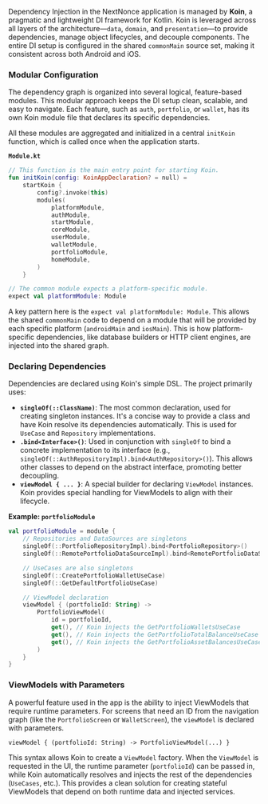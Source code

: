 
Dependency Injection in the NextNonce application is managed by **Koin**, a pragmatic and lightweight DI framework for Kotlin. Koin is leveraged across all layers of the architecture—`data`, `domain`, and `presentation`—to provide dependencies, manage object lifecycles, and decouple components. The entire DI setup is configured in the shared `commonMain` source set, making it consistent across both Android and iOS.

### Modular Configuration

The dependency graph is organized into several logical, feature-based modules. This modular approach keeps the DI setup clean, scalable, and easy to navigate. Each feature, such as `auth`, `portfolio`, or `wallet`, has its own Koin module file that declares its specific dependencies.

All these modules are aggregated and initialized in a central `initKoin` function, which is called once when the application starts.

**`Module.kt`**

```kotlin
// This function is the main entry point for starting Koin.
fun initKoin(config: KoinAppDeclaration? = null) =
    startKoin {
        config?.invoke(this)
        modules(
            platformModule,
            authModule,
            startModule,
            coreModule,
            userModule,
            walletModule,
            portfolioModule,
            homeModule,
        )
    }

// The common module expects a platform-specific module.
expect val platformModule: Module
```

A key pattern here is the `expect val platformModule: Module`. This allows the shared `commonMain` code to depend on a module that will be provided by each specific platform (`androidMain` and `iosMain`). This is how platform-specific dependencies, like database builders or HTTP client engines, are injected into the shared graph.

### Declaring Dependencies

Dependencies are declared using Koin's simple DSL. The project primarily uses:

  - **`singleOf(::ClassName)`**: The most common declaration, used for creating singleton instances. It's a concise way to provide a class and have Koin resolve its dependencies automatically. This is used for `UseCase` and `Repository` implementations.
  - **`.bind<Interface>()`**: Used in conjunction with `singleOf` to bind a concrete implementation to its interface (e.g., `singleOf(::AuthRepositoryImpl).bind<AuthRepository>()`). This allows other classes to depend on the abstract interface, promoting better decoupling.
  - **`viewModel { ... }`**: A special builder for declaring `ViewModel` instances. Koin provides special handling for ViewModels to align with their lifecycle.

**Example: `portfolioModule`**

```kotlin
val portfolioModule = module {
    // Repositories and DataSources are singletons
    singleOf(::PortfolioRepositoryImpl).bind<PortfolioRepository>()
    singleOf(::RemotePortfolioDataSourceImpl).bind<RemotePortfolioDataSource>()

    // UseCases are also singletons
    singleOf(::CreatePortfolioWalletUseCase)
    singleOf(::GetDefaultPortfolioUseCase)

    // ViewModel declaration
    viewModel { (portfolioId: String) ->
        PortfolioViewModel(
            id = portfolioId,
            get(), // Koin injects the GetPortfolioWalletsUseCase
            get(), // Koin injects the GetPortfolioTotalBalanceUseCase
            get(), // Koin injects the GetPortfolioAssetBalancesUseCase
        )
    }
}
```

### ViewModels with Parameters

A powerful feature used in the app is the ability to inject ViewModels that require runtime parameters. For screens that need an ID from the navigation graph (like the `PortfolioScreen` or `WalletScreen`), the `viewModel` is declared with parameters.

`viewModel { (portfolioId: String) -> PortfolioViewModel(...) }`

This syntax allows Koin to create a `ViewModel` factory. When the `ViewModel` is requested in the UI, the runtime parameter (`portfolioId`) can be passed in, while Koin automatically resolves and injects the rest of the dependencies (`UseCases`, etc.). This provides a clean solution for creating stateful ViewModels that depend on both runtime data and injected services.